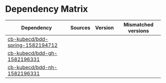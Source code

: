 # Dependency Matrix

Dependency | Sources | Version | Mismatched versions
---------- | ------- | ------- | -------------------
[cb-kubecd/bdd-spring-1582194712](https://github.com/cb-kubecd/bdd-spring-1582194712.git) |  | []() | 
[cb-kubecd/bdd-gh-1582196331](https://github.com/cb-kubecd/bdd-gh-1582196331.git) |  | []() | 
[cb-kubecd/bdd-nh-1582196331](https://github.com/cb-kubecd/bdd-nh-1582196331.git) |  | []() | 

